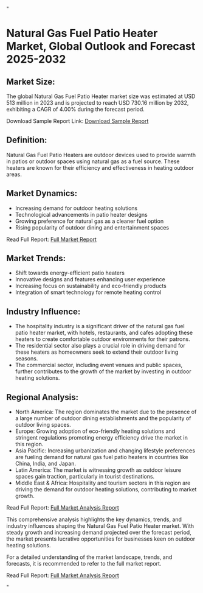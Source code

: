 "<!DOCTYPE html>
<html>
<head>
  <title>Natural Gas Fuel Patio Heater Market, Global Outlook and Forecast 2025-2032</title>
</head>
<body>
  <h1>Natural Gas Fuel Patio Heater Market, Global Outlook and Forecast 2025-2032</h1>

  <h2>Market Size:</h2>
  <p>The global Natural Gas Fuel Patio Heater market size was estimated at USD 513 million in 2023 and is projected to reach USD 730.16 million by 2032, exhibiting a CAGR of 4.00% during the forecast period.</p>
  <p>Download Sample Report Link: <a href='https://www.statsmarketresearch.com/download-free-sample/8028151/global-natural-gas-fuel-patio-heater-forecast-2025-2032-683'>Download Sample Report</a></p>

  <h2>Definition:</h2>
  <p>Natural Gas Fuel Patio Heaters are outdoor devices used to provide warmth in patios or outdoor spaces using natural gas as a fuel source. These heaters are known for their efficiency and effectiveness in heating outdoor areas.</p>

  <h2>Market Dynamics:</h2>
  <ul>
    <li>Increasing demand for outdoor heating solutions</li>
    <li>Technological advancements in patio heater designs</li>
    <li>Growing preference for natural gas as a cleaner fuel option</li>
    <li>Rising popularity of outdoor dining and entertainment spaces</li>
  </ul>

  <p>Read Full Report: <a href='https://www.statsmarketresearch.com/global-natural-gas-fuel-patio-heater-forecast-2025-2032-683-8028151'>Full Market Report</a></p>

  <h2>Market Trends:</h2>
  <ul>
    <li>Shift towards energy-efficient patio heaters</li>
    <li>Innovative designs and features enhancing user experience</li>
    <li>Increasing focus on sustainability and eco-friendly products</li>
    <li>Integration of smart technology for remote heating control</li>
  </ul>

  <h2>Industry Influence:</h2>
  <ul>
    <li>The hospitality industry is a significant driver of the natural gas fuel patio heater market, with hotels, restaurants, and cafes adopting these heaters to create comfortable outdoor environments for their patrons.</li>
    <li>The residential sector also plays a crucial role in driving demand for these heaters as homeowners seek to extend their outdoor living seasons.</li>
    <li>The commercial sector, including event venues and public spaces, further contributes to the growth of the market by investing in outdoor heating solutions.</li>
  </ul>

  <h2>Regional Analysis:</h2>
  <ul>
    <li>North America: The region dominates the market due to the presence of a large number of outdoor dining establishments and the popularity of outdoor living spaces.</li>
    <li>Europe: Growing adoption of eco-friendly heating solutions and stringent regulations promoting energy efficiency drive the market in this region.</li>
    <li>Asia Pacific: Increasing urbanization and changing lifestyle preferences are fueling demand for natural gas fuel patio heaters in countries like China, India, and Japan.</li>
    <li>Latin America: The market is witnessing growth as outdoor leisure spaces gain traction, particularly in tourist destinations.</li>
    <li>Middle East & Africa: Hospitality and tourism sectors in this region are driving the demand for outdoor heating solutions, contributing to market growth.</li>
  </ul>

  <p>Read Full Report: <a href='https://www.statsmarketresearch.com/global-natural-gas-fuel-patio-heater-forecast-2025-2032-683-8028151'>Full Market Analysis Report</a></p>

  <p>This comprehensive analysis highlights the key dynamics, trends, and industry influences shaping the Natural Gas Fuel Patio Heater market. With steady growth and increasing demand projected over the forecast period, the market presents lucrative opportunities for businesses keen on outdoor heating solutions.</p>

  <p>For a detailed understanding of the market landscape, trends, and forecasts, it is recommended to refer to the full market report.</p>

  <p>Read Full Report: <a href='https://www.statsmarketresearch.com/global-natural-gas-fuel-patio-heater-forecast-2025-2032-683-8028151'>Full Market Analysis Report</a></p>

</body>
</html>"
